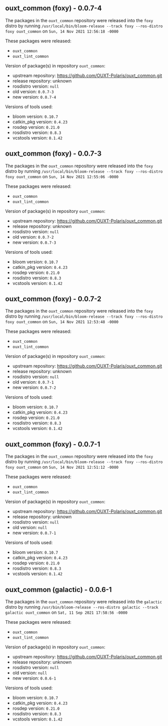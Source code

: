 ## ouxt_common (foxy) - 0.0.7-4

The packages in the `ouxt_common` repository were released into the `foxy` distro by running `/usr/local/bin/bloom-release --track foxy --ros-distro foxy ouxt_common` on `Sun, 14 Nov 2021 12:56:18 -0000`

These packages were released:
- `ouxt_common`
- `ouxt_lint_common`

Version of package(s) in repository `ouxt_common`:

- upstream repository: https://github.com/OUXT-Polaris/ouxt_common.git
- release repository: unknown
- rosdistro version: `null`
- old version: `0.0.7-3`
- new version: `0.0.7-4`

Versions of tools used:

- bloom version: `0.10.7`
- catkin_pkg version: `0.4.23`
- rosdep version: `0.21.0`
- rosdistro version: `0.8.3`
- vcstools version: `0.1.42`


## ouxt_common (foxy) - 0.0.7-3

The packages in the `ouxt_common` repository were released into the `foxy` distro by running `/usr/local/bin/bloom-release --track foxy --ros-distro foxy ouxt_common` on `Sun, 14 Nov 2021 12:55:06 -0000`

These packages were released:
- `ouxt_common`
- `ouxt_lint_common`

Version of package(s) in repository `ouxt_common`:

- upstream repository: https://github.com/OUXT-Polaris/ouxt_common.git
- release repository: unknown
- rosdistro version: `null`
- old version: `0.0.7-2`
- new version: `0.0.7-3`

Versions of tools used:

- bloom version: `0.10.7`
- catkin_pkg version: `0.4.23`
- rosdep version: `0.21.0`
- rosdistro version: `0.8.3`
- vcstools version: `0.1.42`


## ouxt_common (foxy) - 0.0.7-2

The packages in the `ouxt_common` repository were released into the `foxy` distro by running `/usr/local/bin/bloom-release --track foxy --ros-distro foxy ouxt_common` on `Sun, 14 Nov 2021 12:53:48 -0000`

These packages were released:
- `ouxt_common`
- `ouxt_lint_common`

Version of package(s) in repository `ouxt_common`:

- upstream repository: https://github.com/OUXT-Polaris/ouxt_common.git
- release repository: unknown
- rosdistro version: `null`
- old version: `0.0.7-1`
- new version: `0.0.7-2`

Versions of tools used:

- bloom version: `0.10.7`
- catkin_pkg version: `0.4.23`
- rosdep version: `0.21.0`
- rosdistro version: `0.8.3`
- vcstools version: `0.1.42`


## ouxt_common (foxy) - 0.0.7-1

The packages in the `ouxt_common` repository were released into the `foxy` distro by running `/usr/local/bin/bloom-release --track foxy --ros-distro foxy ouxt_common` on `Sun, 14 Nov 2021 12:51:12 -0000`

These packages were released:
- `ouxt_common`
- `ouxt_lint_common`

Version of package(s) in repository `ouxt_common`:

- upstream repository: https://github.com/OUXT-Polaris/ouxt_common.git
- release repository: unknown
- rosdistro version: `null`
- old version: `null`
- new version: `0.0.7-1`

Versions of tools used:

- bloom version: `0.10.7`
- catkin_pkg version: `0.4.23`
- rosdep version: `0.21.0`
- rosdistro version: `0.8.3`
- vcstools version: `0.1.42`


## ouxt_common (galactic) - 0.0.6-1

The packages in the `ouxt_common` repository were released into the `galactic` distro by running `/usr/bin/bloom-release --ros-distro galactic --track galactic ouxt_common` on `Sat, 11 Sep 2021 17:58:56 -0000`

These packages were released:
- `ouxt_common`
- `ouxt_lint_common`

Version of package(s) in repository `ouxt_common`:

- upstream repository: https://github.com/OUXT-Polaris/ouxt_common.git
- release repository: unknown
- rosdistro version: `null`
- old version: `null`
- new version: `0.0.6-1`

Versions of tools used:

- bloom version: `0.10.7`
- catkin_pkg version: `0.4.23`
- rosdep version: `0.21.0`
- rosdistro version: `0.8.3`
- vcstools version: `0.1.42`



